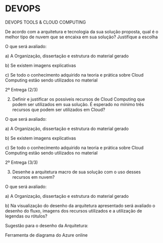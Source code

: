# DEVOPS
DEVOPS TOOLS &amp; CLOUD COMPUTING

De acordo com a arquitetura e tecnologia da sua solução proposta, qual é o melhor tipo de nuvem que se encaixa em sua solução? Justifique a escolha

O que será avaliado:  

a) A Organização, dissertação e estrutura do material gerado

b) Se existem imagens explicativas

c) Se todo o conhecimento adquirido na teoria e prática sobre Cloud Computing estão sendo utilizados no material

2º Entrega (2/3)

2) Definir e justificar os possíveis recursos de Cloud Computing que podem ser utilizados em sua solução. É esperado no mínimo três recursos que podem ser utilizados em Cloud?

O que será avaliado:  

a) A Organização, dissertação e estrutura do material gerado

b) Se existem imagens explicativas

c) Se todo o conhecimento adquirido na teoria e prática sobre Cloud Computing estão sendo utilizados no material

2º Entrega (3/3)

3) Desenhe a arquitetura macro de sua solução com o uso desses recursos em nuvem?

O que será avaliado:  

a) A Organização, dissertação e estrutura do material gerado

b) Na visualização do desenho da arquitetura apresentado será avaliado o desenho do fluxo, imagens dos recursos utilizados e a utilização de legendas ou rótulos?

Sugestão para o desenho da Arquitetura: 

Ferramenta de diagrama do Azure online
